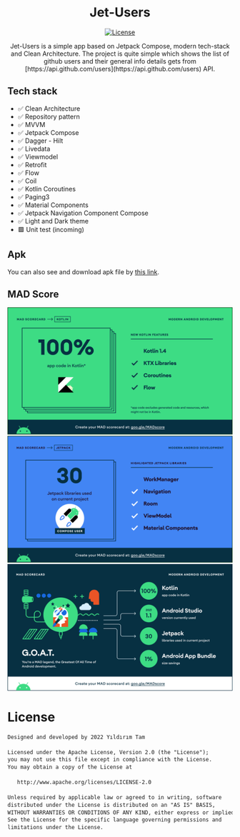 <h1 align="center">Jet-Users</h1>

<p align="center">
  <a href="https://opensource.org/licenses/Apache-2.0"><img alt="License" src="https://img.shields.io/badge/License-Apache%202.0-blue.svg"/></a>
</p>

<p align="center">  
Jet-Users is a simple app based on Jetpack Compose, modern tech-stack and Clean Architecture. The project is quite simple which shows the list of github users and their general info details gets from [https://api.github.com/users](https://api.github.com/users) API.
</p>


## Tech stack
* ✅ Clean Architecture
* ✅ Repository pattern
* ✅ MVVM
* ✅ Jetpack Compose 
* ✅ Dagger - Hilt
* ✅ Livedata
* ✅ Viewmodel
* ✅ Retrofit
* ✅ Flow
* ✅ Coil
* ✅ Kotlin Coroutines
* ✅ Paging3
* ✅ Material Components
* ✅ Jetpack Navigation Component Compose
* ✅ Light and Dark theme
* 🟩 Unit test (incoming)

## Apk
You can also see and download apk file by [this link](https://github.com/ytam/Jet-Users/tree/main/demo).


## MAD Score
<img src="/arts/kotlin.png"/>
<img src="/arts/jetpack.png"/>
<img src="/arts/summary.png"/>

# License
```xml
Designed and developed by 2022 Yıldırım Tam

Licensed under the Apache License, Version 2.0 (the "License");
you may not use this file except in compliance with the License.
You may obtain a copy of the License at

   http://www.apache.org/licenses/LICENSE-2.0

Unless required by applicable law or agreed to in writing, software
distributed under the License is distributed on an "AS IS" BASIS,
WITHOUT WARRANTIES OR CONDITIONS OF ANY KIND, either express or implied.
See the License for the specific language governing permissions and
limitations under the License.
```
